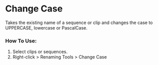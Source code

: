 # Change Case

Takes the existing name of a sequence or clip and changes the case to UPPERCASE, lowercase or PascalCase.

### How To Use:
1. Select clips or sequences.
2. Right-click > Renaming Tools > Change Case